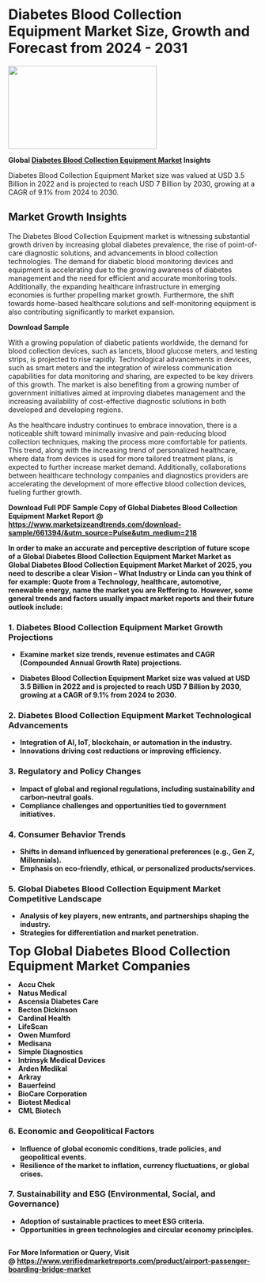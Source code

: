 <H1>Diabetes Blood Collection Equipment Market Size, Growth and Forecast from 2024 - 2031</H1><img class="aligncenter size-medium wp-image-584254" src="https://thirdeyenews.in/wp-content/uploads/2024/09/Global-Market-Research-300x168.jpeg" alt="" width="300" height="168" /><p><strong>Global&nbsp;<a href="https://www.marketsizeandtrends.com/download-sample/661394/&amp;utm_source=Pulse&amp;utm_medium=218">Diabetes Blood Collection Equipment Market</a> Insights</strong></p><p>Diabetes Blood Collection Equipment Market size was valued at USD 3.5 Billion in 2022 and is projected to reach USD 7 Billion by 2030, growing at a CAGR of 9.1% from 2024 to 2030.</p><p><h2>Market Growth Insights</h2> <p>The Diabetes Blood Collection Equipment market is witnessing substantial growth driven by increasing global diabetes prevalence, the rise of point-of-care diagnostic solutions, and advancements in blood collection technologies. The demand for diabetic blood monitoring devices and equipment is accelerating due to the growing awareness of diabetes management and the need for efficient and accurate monitoring tools. Additionally, the expanding healthcare infrastructure in emerging economies is further propelling market growth. Furthermore, the shift towards home-based healthcare solutions and self-monitoring equipment is also contributing significantly to market expansion.</p> <p><strong>Download Sample</strong></p> <p>With a growing population of diabetic patients worldwide, the demand for blood collection devices, such as lancets, blood glucose meters, and testing strips, is projected to rise rapidly. Technological advancements in devices, such as smart meters and the integration of wireless communication capabilities for data monitoring and sharing, are expected to be key drivers of this growth. The market is also benefiting from a growing number of government initiatives aimed at improving diabetes management and the increasing availability of cost-effective diagnostic solutions in both developed and developing regions.</p> <p>As the healthcare industry continues to embrace innovation, there is a noticeable shift toward minimally invasive and pain-reducing blood collection techniques, making the process more comfortable for patients. This trend, along with the increasing trend of personalized healthcare, where data from devices is used for more tailored treatment plans, is expected to further increase market demand. Additionally, collaborations between healthcare technology companies and diagnostics providers are accelerating the development of more effective blood collection devices, fueling further growth.</p> <p><strong></p><p><span class=""><strong>Download Full PDF Sample Copy of Global Diabetes Blood Collection Equipment Market Report</strong> @ <a href="https://www.marketsizeandtrends.com/download-sample/661394/&amp;utm_source=Pulse&amp;utm_medium=218" target="_blank">https://www.marketsizeandtrends.com/download-sample/661394/&amp;utm_source=Pulse&amp;utm_medium=218</a></span></p><p>In order to make an accurate and perceptive description of future scope of a Global&nbsp;Diabetes Blood Collection Equipment Market Market as Global&nbsp;Diabetes Blood Collection Equipment Market Market of 2025, you need to describe a clear Vision &ndash; What Industry or Linda can you think of for example: Quote from a Technology, healthcare, automotive, renewable energy, name the market you are Reffering to. However, some general trends and factors usually impact market reports and their future outlook include:</p><h3>1.&nbsp;<strong>Diabetes Blood Collection Equipment Market Growth Projections</strong></h3><ul><li>Examine market size trends, revenue estimates and CAGR (Compounded Annual Growth Rate) projections.</li><li><p>Diabetes Blood Collection Equipment Market size was valued at USD 3.5 Billion in 2022 and is projected to reach USD 7 Billion by 2030, growing at a CAGR of 9.1% from 2024 to 2030.</p></li></ul><h3>2.&nbsp;<strong>Diabetes Blood Collection Equipment Market Technological Advancements</strong></h3><ul><li>Integration of AI, IoT, blockchain, or automation in the industry.</li><li>Innovations driving cost reductions or improving efficiency.</li></ul><h3>3.&nbsp;<strong>Regulatory and Policy Changes</strong></h3><ul><li>Impact of global and regional regulations, including sustainability and carbon-neutral goals.</li><li>Compliance challenges and opportunities tied to government initiatives.</li></ul><h3>4.&nbsp;<strong>Consumer Behavior Trends</strong></h3><ul><li>Shifts in demand influenced by generational preferences (e.g., Gen Z, Millennials).</li><li>Emphasis on eco-friendly, ethical, or personalized products/services.</li></ul><h3>5.&nbsp;<strong>Global Diabetes Blood Collection Equipment Market Competitive Landscape</strong></h3><ul><li>Analysis of key players, new entrants, and partnerships shaping the industry.</li><li>Strategies for differentiation and market penetration.</li></ul><p data-pm-slice="1 1 []"><span style="color: inherit; font-family: inherit; font-size: 25px;">Top Global Diabetes Blood Collection Equipment Market Companies</span></p><div class="" data-test-id=""><p><li>Accu Chek</li><li> Natus Medical</li><li> Ascensia Diabetes Care</li><li> Becton Dickinson</li><li> Cardinal Health</li><li> LifeScan</li><li> Owen Mumford</li><li> Medisana</li><li> Simple Diagnostics</li><li> Intrinsyk Medical Devices</li><li> Arden Medikal</li><li> Arkray</li><li> Bauerfeind</li><li> BioCare Corporation</li><li> Biotest Medical</li><li> CML Biotech</li></p></div><h3>6.&nbsp;<strong>Economic and Geopolitical Factors</strong></h3><ul><li>Influence of global economic conditions, trade policies, and geopolitical events.</li><li>Resilience of the market to inflation, currency fluctuations, or global crises.</li></ul><h3>7.&nbsp;<strong>Sustainability and ESG (Environmental, Social, and Governance)</strong></h3><ul><li>Adoption of sustainable practices to meet ESG criteria.</li><li>Opportunities in green technologies and circular economy principles.</li></ul><h2><strong style="font-size: 14px;">For More Information or Query, Visit @&nbsp;</strong><a style="background-color: #ffffff; font-size: 14px;" href="https://www.marketsizeandtrends.com/report/diabetes-blood-collection-equipment-market/" target="_blank">https://www.verifiedmarketreports.com/product/airport-passenger-boarding-bridge-market</a></h2>
